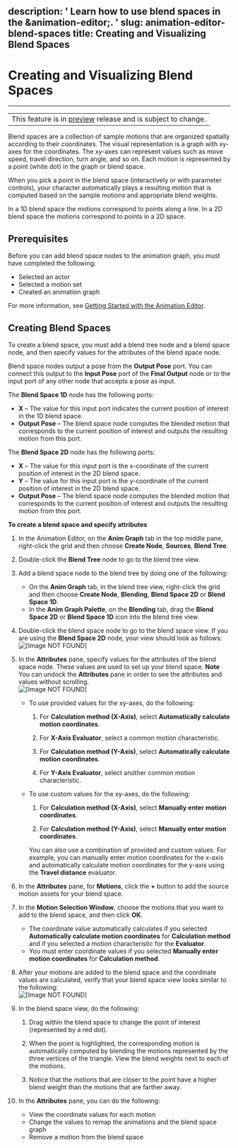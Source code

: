 description: ' Learn how to use blend spaces in the &animation-editor;. '
slug: animation-editor-blend-spaces
title: Creating and Visualizing Blend Spaces
---
# Creating and Visualizing Blend Spaces<a name="animation-editor-blend-spaces"></a>


****  

|  | 
| --- |
| This feature is in [preview](https://docs.aws.amazon.com/lumberyard/latest/userguide/ly-glos-chap.html#preview) release and is subject to change\.  | 

Blend spaces are a collection of sample motions that are organized spatially according to their coordinates\. The visual representation is a graph with xy\-axes for the coordinates\. The xy\-axes can represent values such as move speed, travel direction, turn angle, and so on\. Each motion is represented by a point \(white dot\) in the graph or blend space\.

When you pick a point in the blend space \(interactively or with parameter controls\), your character automatically plays a resulting motion that is computed based on the sample motions and appropriate blend weights\.

In a 1D blend space the motions correspond to points along a line\. In a 2D blend space the motions correspond to points in a 2D space\.

## Prerequisites<a name="animation-editor-blend-spaces-prerequisites"></a>

Before you can add blend space nodes to the animation graph, you must have completed the following:
+ Selected an actor
+ Selected a motion set
+ Created an animation graph

For more information, see [Getting Started with the Animation Editor](animation-editor-quick-start.md)\.

## Creating Blend Spaces<a name="animation-editor-create-blend-spaces"></a>

To create a blend space, you must add a blend tree node and a blend space node, and then specify values for the attributes of the blend space node\.

Blend space nodes output a pose from the **Output Pose** port\. You can connect this output to the **Input Pose** port of the **Final Output** node or to the input port of any other node that accepts a pose as input\.

The **Blend Space 1D** node has the following ports:
+ **X** – The value for this input port indicates the current position of interest in the 1D blend space\.
+ **Output Pose** – The blend space node computes the blended motion that corresponds to the current position of interest and outputs the resulting motion from this port\.

The **Blend Space 2D** node has the following ports:
+ **X** – The value for this input port is the x\-coordinate of the current position of interest in the 2D blend space\.
+ **Y** – The value for this input port is the y\-coordinate of the current position of interest in the 2D blend space\.
+ **Output Pose** – The blend space node computes the blended motion that corresponds to the current position of interest and outputs the resulting motion from this port\.

**To create a blend space and specify attributes**

1. In the Animation Editor, on the **Anim Graph** tab in the top middle pane, right\-click the grid and then choose **Create Node**, **Sources**, **Blend Tree**\.

1. Double\-click the **Blend Tree** node to go to the blend tree view\.

1. Add a blend space node to the blend tree by doing one of the following:
   + On the **Anim Graph** tab, in the blend tree view, right\-click the grid and then choose **Create Node**, **Blending**, **Blend Space 2D** or **Blend Space 1D**\.
   + In the **Anim Graph Palette**, on the **Blending** tab, drag the **Blend Space 2D** or **Blend Space 1D** icon into the blend tree view\.

1. Double\-click the blend space node to go to the blend space view\. If you are using the **Blend Space 2D** node, your view should look as follows:  
![\[Image NOT FOUND\]](/images/userguide/actor-animation/blend-space-2d-node-view.png)

1. In the **Attributes** pane, specify values for the attributes of the blend space node\. These values are used to set up your blend space\.
**Note**  
You can undock the **Attributes** pane in order to see the attributes and values without scrolling\.  
![\[Image NOT FOUND\]](/images/userguide/actor-animation/animation-editor-attributes-pane.png)
   + To use provided values for the xy\-axes, do the following:

     1. For **Calculation method \(X\-Axis\)**, select **Automatically calculate motion coordinates**\.

     1. For **X\-Axis Evaluator**, select a common motion characteristic\.

     1. For **Calculation method \(Y\-Axis\)**, select **Automatically calculate motion coordinates**\.

     1. For **Y\-Axis Evaluator**, select another common motion characteristic\.
   + To use custom values for the xy\-axes, do the following:

     1. For **Calculation method \(X\-Axis\)**, select **Manually enter motion coordinates**\.

     1. For **Calculation method \(Y\-Axis\)**, select **Manually enter motion coordinates**\.

     You can also use a combination of provided and custom values\. For example, you can manually enter motion coordinates for the x\-axis and automatically calculate motion coordinates for the y\-axis using the **Travel distance** evaluator\.

1. In the **Attributes** pane, for **Motions**, click the **\+** button to add the source motion assets for your blend space\.

1. In the **Motion Selection Window**, choose the motions that you want to add to the blend space, and then click **OK**\.
   + The coordinate value automatically calculates if you selected **Automatically calculate motion coordinates** for **Calculation method** and if you selected a motion characteristic for the **Evaluator**\.
   + You must enter coordinate values if you selected **Manually enter motion coordinates** for **Calculation method**\.

1. After your motions are added to the blend space and the coordinate values are calculated, verify that your blend space view looks similar to the following:  
![\[Image NOT FOUND\]](/images/userguide/actor-animation/animation-editor-blend-space-example.png)

1. In the blend space view, do the following:

   1. Drag within the blend space to change the point of interest \(represented by a red dot\)\.

   1. When the point is highlighted, the corresponding motion is automatically computed by blending the motions represented by the three vertices of the triangle\. View the blend weights next to each of the motions\.

   1. Notice that the motions that are closer to the point have a higher blend weight than the motions that are farther away\.

1. In the **Attributes** pane, you can do the following:
   + View the coordinate values for each motion
   + Change the values to remap the animations and the blend space graph
   + Remove a motion from the blend space
